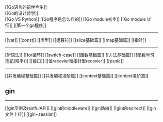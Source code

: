 [[Go语言的前世今生]]   
[[Go的设计哲学]]  
[[Go VS Python]]
[[Go程序是怎么样的]]
[[Go module初步]]
[[Go module 详细]]
[[第一个go程序]]

---
[[var]]
[[const]]
[[类型]]
[[运算符]]
[[slice基础篇]]
[[map基础篇]]
[[指针]]

---
[[if语法]]
[[for循环]]
[[swtich-case]]
[[函数基础篇]]
[[方法基础篇]]
[[函数学习笔记(知乎)]]
[[接口]]
[[值recevier和指针型recevier]]
[[panic]]


---
[[并发编程基础篇]]
[[并发编程进阶篇]]
[[context基础篇]]
[[context进阶篇]]


gin
--
---
[[gin示例及restfulAPI]]
[[gin的middleware]]
[[gin路由]]
[[gin的redirect]]
[[gin文件上传]]
[[gin~session]]


